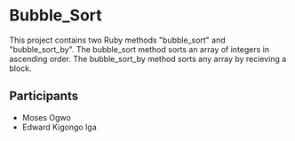 # Bubble_Sort
  This project contains two Ruby methods "bubble_sort" and "bubble_sort_by".
  The bubble_sort method sorts an array of integers in ascending order. The bubble_sort_by method sorts any array by recieving a block.

## Participants
  - Moses Ogwo
  - Edward Kigongo Iga